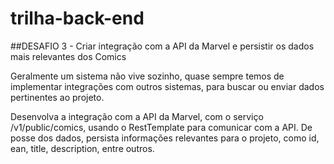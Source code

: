 # trilha-back-end
##DESAFIO 3 - Criar integração com a API da Marvel e persistir os dados mais relevantes dos Comics

Geralmente um sistema não vive sozinho, quase sempre temos de implementar integrações com outros sistemas, para buscar ou enviar dados pertinentes ao projeto.

Desenvolva a integração com a API da Marvel, com o serviço /v1/public/comics, usando o RestTemplate para comunicar com a API. De posse dos dados, persista informações relevantes para o projeto, como id, ean, title, description, entre outros.
